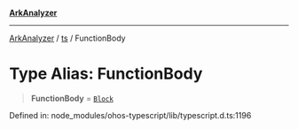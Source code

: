 [**ArkAnalyzer**](../../../../README.md)

***

[ArkAnalyzer](../../../../globals.md) / [ts](../README.md) / FunctionBody

# Type Alias: FunctionBody

> **FunctionBody** = [`Block`](../interfaces/Block.md)

Defined in: node\_modules/ohos-typescript/lib/typescript.d.ts:1196
